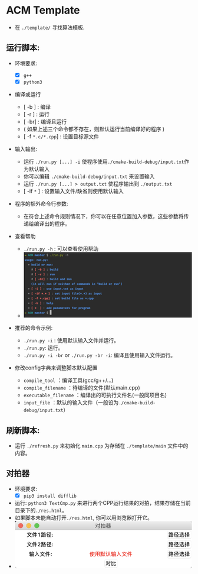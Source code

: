 # ACM Template
- 在 `./template/` 寻找算法模板.
## 运行脚本:

  - 环境要求:
      - [x] `g++`
      - [x] `python3`

  - 编译或运行
  
      - [ -b ] : 编译
      - [ -r ] : 运行
      - [ -br] : 编译且运行
      - ( 如果上述三个命令都不存在，则默认运行当前编译好的程序 )
      - [ -f `*.c/*.cpp`] : 设置目标源文件

  - 输入输出:
      
      - 运行 `./run.py [...] -i` 使程序使用`./cmake-build-debug/input.txt`作为默认输入
      - 你可以编辑 `./cmake-build-debug/input.txt` 来设置输入
      - 运行 `./run.py [...] > output.txt` 使程序输出到 `./output.txt`
      - [ -if `*` ] : 设置输入文件/缺省则使用默认输入
      
  - 程序的额外命令行参数:
  
      - 在符合上述命令规则情况下，你可以在任意位置加入参数，这些参数将传递给编译出的程序。
      
  - 查看帮助
      
      - `./run.py -h` : 可以查看使用帮助
      - ![help](./img/2.png)
  
  - 推荐的命令示例:
      - `./run.py -i` : 使用默认输入文件并运行。
      - `./run.py`: 运行。
      - `./run.py -i -br` or `./run.py -br -i`: 编译且使用输入文件运行。
  
  - 修改config字典来调整脚本默认配置
  
      - `compile_tool` ：编译工具(gcc/g++/...)
      - `compile_filename` ：待编译的文件(默认main.cpp)
      - `executable_filename` ：编译出的可执行文件名(一般同项目名)
      - `input_file` ：默认的输入文件（一般设为`./cmake-build-debug/input.txt`）
## 刷新脚本:

  - 运行 `./refresh.py` 来初始化 `main.cpp` 为存储在 `./template/main` 文件中的内容。

## 对拍器

  - 环境要求:
    - [x] `pip3 install difflib`
  - 运行: `python3 TextCmp.py` 来进行两个CPP运行结果的对拍，结果存储在当前目录下的`./res.html`。
  - 如果脚本未能自动打开`./res.html`, 你可以用浏览器打开它。
  - ![GUI](./img/1.png)
 